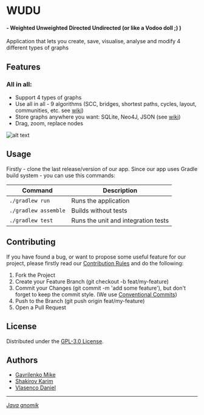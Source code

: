 # WUDU

#### - Weighted Unweighted Directed Undirected (or like a Vodoo doll ;) )

Application that lets you create, save, visualise, analyse and modify 4 different types of graphs


## Features

### All in all:
- Support 4 types of graphs
- Use all in all - 9 algorithms (SCC, bridges, shortest paths, cycles, layout, communities, etc. see [wiki])
- Store graphs anywhere you want: SQLite, Neo4J, JSON (see [wiki])
- Drag, zoom, replace nodes

![alt text][main_screen_image]

## Usage

Firstly - clone the last release/version of our app. Since our app uses Gradle build system - you can use this commands:

| Command                                | Description                                                           |
|----------------------------------------|-----------------------------------------------------------------------|
| `./gradlew run`                        | Runs the application                                                  |
| `./gradlew assemble`                   | Builds without tests                                                  |
| `./gradlew test`                       | Runs the unit and integration tests                                                   |

## Contributing

If you have found a bug, or want to propose some useful feature for our project, please firstly read our [Contribution Rules][contribute_rules_url] and
do the following:
1. Fork the Project
2. Create your Feature Branch (git checkout -b feat/my-feature)
3. Commit your Changes (git commit -m 'add some feature'), but don't forget to keep the commit style. (We use [Conventional Commits])
4. Push to the Branch (git push origin feat/my-feature)
5. Open a Pull Request

## License

Distributed under the [GPL-3.0 License][repo_license_url].

## Authors

- [Gavrilenko Mike](https://github.com/qrutyy)
- [Shakirov Karim](https://github.com/kar1mgh)
- [Vlasenco Daniel](https://github.com/spisladqo)
_______________________________

[*Java gnomik*][java_gnomik_url]

[wiki]: https://github.com/spbu-coding-2023/graphs-graph-2/wiki
[Conventional Commits]: https://www.conventionalcommits.org/en/v1.0.0/
[repo_license_url]: https://github.com/spbu-coding-2023/graphs-graph-2/blob/main/LICENSE.md
[contribute_rules_url]: https://github.com/spbu-coding-2023/graphs-graph-2/blob/main/CONTRIBUTING.md

[java_gnomik_url]: https://ibb.co/54hJVd2
[main_screen_image]: https://imgur.com/a/iAgrdIg
